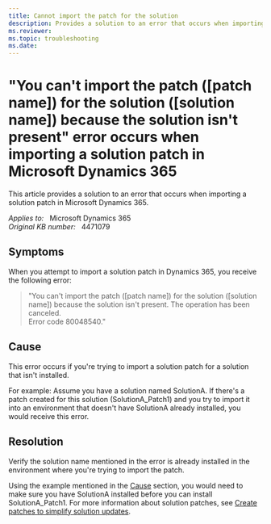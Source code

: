```yaml
---
title: Cannot import the patch for the solution
description: Provides a solution to an error that occurs when importing a solution patch in Microsoft Dynamics 365.
ms.reviewer: 
ms.topic: troubleshooting
ms.date: 
---
```

# "You can't import the patch ([patch name]) for the solution ([solution name]) because the solution isn't present" error occurs when importing a solution patch in Microsoft Dynamics 365

This article provides a solution to an error that occurs when importing a solution patch in Microsoft Dynamics 365.

_Applies to:_ &nbsp; Microsoft Dynamics 365  
_Original KB number:_ &nbsp; 4471079

## Symptoms

When you attempt to import a solution patch in Dynamics 365, you receive the following error:

> "You can't import the patch ([patch name]) for the solution ([solution name]) because the solution isn't present. The operation has been canceled.  
Error code 80048540."

## Cause

This error occurs if you're trying to import a solution patch for a solution that isn't installed.

For example: Assume you have a solution named SolutionA. If there's a patch created for this solution (SolutionA_Patch1) and you try to import it into an environment that doesn't have SolutionA already installed, you would receive this error.

## Resolution

Verify the solution name mentioned in the error is already installed in the environment where you're trying to import the patch.

Using the example mentioned in the [Cause](#cause) section, you would need to make sure you have SolutionA installed before you can install SolutionA_Patch1. For more information about solution patches, see [Create patches to simplify solution updates](/dynamics365/customerengagement/on-premises/developer/create-patches-simplify-solution-updates).
